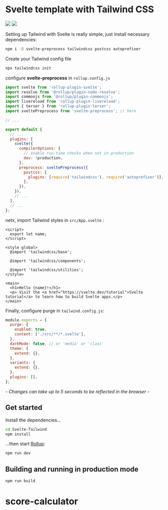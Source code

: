 # Svelte template with Tailwind CSS

![](https://upload.wikimedia.org/wikipedia/commons/thumb/1/1b/Svelte_Logo.svg/199px-Svelte_Logo.svg.png) ![](https://seeklogo.com/images/T/tailwind-css-logo-5AD4175897-seeklogo.com.png)

Setting up Tailwind with Svelte is really simple, just install necessary dependencies:

```sh
npm i -D svelte-preprocess tailwindcss postcss autoprefixer
```

Create your Tailwind config file

```sh
npx tailwindcss init
```

configure **svelte-preprocess** in `rollup.config.js`

```js
import svelte from 'rollup-plugin-svelte';
import resolve from '@rollup/plugin-node-resolve';
import commonjs from '@rollup/plugin-commonjs';
import livereload from 'rollup-plugin-livereload';
import { terser } from 'rollup-plugin-terser';
import sveltePreprocess from 'svelte-preprocess'; // here

// ...

export default {
  // ...
  plugins: [
    svelte({
      compilerOptions: {
        // enable run-time checks when not in production
        dev: !production,
      },
      preprocess: sveltePreprocess({
        postcss: {
          plugins: [require('tailwindcss'), require('autoprefixer')],
        },
      }),
    }),
    // ...
  ],
  // ...
};
```

netx, import Tailwind styles in `src/App.svelte` :

```svelte
<script>
  export let name;
</script>

<style global>
  @import 'tailwindcss/base';

  @import 'tailwindcss/components';

  @import 'tailwindcss/utilities';
</style>

<main>
  <h1>Hello {name}!</h1>
  <p> Visit the <a href="https://svelte.dev/tutorial">Svelte tutorial</a> to learn how to build Svelte apps.</p>
</main>
```

Finally, configure purge in `tailwind.config.js`:

```js
module.exports = {
  purge: {
    enabled: true,
    content: ['./src/**/*.svelte'],
  },
  darkMode: false, // or 'media' or 'class'
  theme: {
    extend: {},
  },
  variants: {
    extend: {},
  },
  plugins: [],
};
```

*- Changes can take up to 5 seconds to be reflected in the browser -*

## Get started

Install the dependencies...

```bash
cd Svelte-Tailwind
npm install
```

...then start [Rollup](https://rollupjs.org):

```bash
npm run dev
```

## Building and running in production mode

```bash
npm run build
```
# score-calculator
